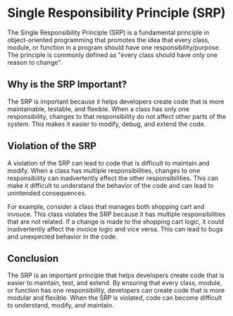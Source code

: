 # Single Responsibility Principle (SRP)

The Single Responsibility Principle (SRP) is a fundamental principle in object-oriented programming that promotes the idea that every class, module, or function in a program should have one responsibility/purpose. The principle is commonly defined as "every class should have only one reason to change". 

## Why is the SRP Important?

The SRP is important because it helps developers create code that is more maintainable, testable, and flexible. When a class has only one responsibility, changes to that responsibility do not affect other parts of the system. This makes it easier to modify, debug, and extend the code. 

## Violation of the SRP

A violation of the SRP can lead to code that is difficult to maintain and modify. When a class has multiple responsibilities, changes to one responsibility can inadvertently affect the other responsibilities. This can make it difficult to understand the behavior of the code and can lead to unintended consequences. 

For example, consider a class that manages both shopping cart and invouce. This class violates the SRP because it has multiple responsibilities that are not related. If a change is made to the shopping cart logic, it could inadvertently affect the invoice logic and vice versa. This can lead to bugs and unexpected behavior in the code. 

## Conclusion

The SRP is an important principle that helps developers create code that is easier to maintain, test, and extend. By ensuring that every class, module, or function has one responsibility, developers can create code that is more modular and flexible. When the SRP is violated, code can become difficult to understand, modify, and maintain.
